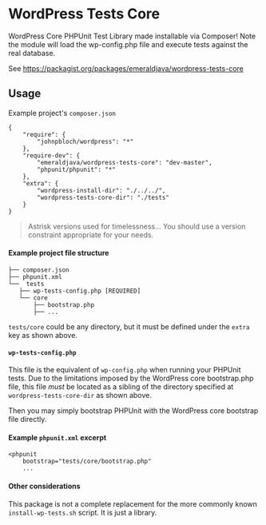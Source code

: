 # WordPress Tests Core

WordPress Core PHPUnit Test Library made installable via Composer! Note the module will load the wp-config.php file and execute tests against the real database.

See https://packagist.org/packages/emeraldjava/wordpress-tests-core

## Usage

Example project's `composer.json`
```
{
    "require": {
        "johnpbloch/wordpress": "*"
    },
    "require-dev": {
        "emeraldjava/wordpress-tests-core": "dev-master",
        "phpunit/phpunit": "*"
    },
    "extra": {
        "wordpress-install-dir": "./../../",
        "wordpress-tests-core-dir": "./tests"
    }
}
```
> Astrisk versions used for timelessness... You should use a version constraint appropriate for your needs.

#### Example project file structure
```
├── composer.json
├── phpunit.xml
└──  tests
   ├── wp-tests-config.php [REQUIRED]
   └── core
       ├── bootstrap.php
       ├── ...
```
`tests/core` could be any directory, but it must be defined under the `extra` key as shown above.

#### `wp-tests-config.php`

This file is the equivalent of `wp-config.php` when running your PHPUnit tests.  Due to the limitations imposed by the WordPress core bootstrap.php file, this file *must* be located as a sibling of the directory specified at `wordpress-tests-core-dir` as shown above.

Then you may simply bootstrap PHPUnit with the WordPress core bootstrap file directly.

#### Example `phpunit.xml` excerpt
```
<phpunit
	bootstrap="tests/core/bootstrap.php"
	...
```

#### Other considerations

This package is not a complete replacement for the more commonly known `install-wp-tests.sh` script.  It is just a library.
